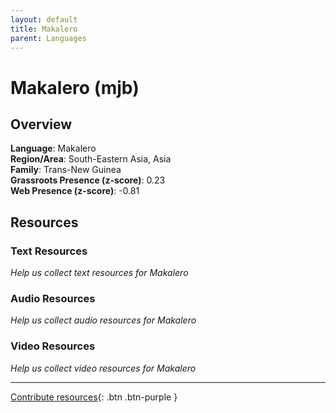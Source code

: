 ```yaml
---
layout: default
title: Makalero
parent: Languages
---
```


# Makalero (mjb)

## Overview

**Language**: Makalero  
**Region/Area**: South-Eastern Asia, Asia  
**Family**: Trans-New Guinea  
**Grassroots Presence (z-score)**: 0.23  
**Web Presence (z-score)**: -0.81  

## Resources

### Text Resources
*Help us collect text resources for Makalero*

### Audio Resources
*Help us collect audio resources for Makalero*

### Video Resources
*Help us collect video resources for Makalero*

---

[Contribute resources](https://forms.office.com/e/1SfLJx3u1r){: .btn .btn-purple }
